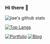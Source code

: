 ### Hi there 👋

![jiae's github stats](https://github-readme-stats.vercel.app/api?username=jiaekim123&show_icons=true&locale=en)

[![Top Langs](https://github-readme-stats.vercel.app/api/top-langs/?username=jiaekim123&layout=compact&exclude_repo=jiaekim123.github.io,intellij-settings)](https://github.com/jiaekim123/github-readme-stats)

[![Portfolio](https://img.shields.io/badge/Portfolio-jiaekim123.github.io-green.svg)](https://jiaekim123.github.io/)
[![Blog](https://img.shields.io/badge/Blog-hirlawldo.tistory.com/-green.svg)](https://hirlawldo.tistory.com/)
